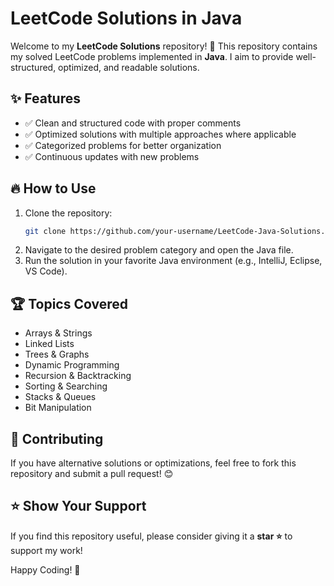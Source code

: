 # LeetCode Solutions in Java

Welcome to my **LeetCode Solutions** repository! 🚀 This repository contains my solved LeetCode problems implemented in **Java**. I aim to provide well-structured, optimized, and readable solutions.

## ✨ Features
- ✅ Clean and structured code with proper comments
- ✅ Optimized solutions with multiple approaches where applicable
- ✅ Categorized problems for better organization
- ✅ Continuous updates with new problems

## 🔥 How to Use
1. Clone the repository:
   ```bash
   git clone https://github.com/your-username/LeetCode-Java-Solutions.git
   ```
2. Navigate to the desired problem category and open the Java file.
3. Run the solution in your favorite Java environment (e.g., IntelliJ, Eclipse, VS Code).

## 🏆 Topics Covered
- Arrays & Strings
- Linked Lists
- Trees & Graphs
- Dynamic Programming
- Recursion & Backtracking
- Sorting & Searching
- Stacks & Queues
- Bit Manipulation

## 📝 Contributing
If you have alternative solutions or optimizations, feel free to fork this repository and submit a pull request! 😊

## ⭐ Show Your Support
If you find this repository useful, please consider giving it a **star ⭐** to support my work!

Happy Coding! 🎯
